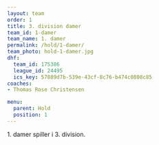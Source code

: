 ```yaml
---
layout: team
order: 1
title: 3. division damer
team_id: 1-damer
team_name: 1. damer
permalink: /hold/1-damer/
team_photo: hold-1-damer.jpg
dhf:
  team_id: 175386
  league_id: 24495
  ics_key: 57889d7b-539e-43cf-8c76-b474c0808c85
coaches:
- Thomas Rose Christensen

menu:
  parent: Hold
  position: 1
---
```

1\. damer spiller i 3. division.
